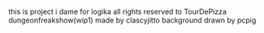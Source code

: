 this is project i dame for logika
all rights reserved to TourDePizza
dungeonfreakshow(wip1) made by clascyjitto background drawn by pcpig
